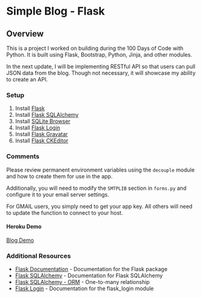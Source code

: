 # Simple Blog - Flask

## Overview

This is a project I worked on building during the 100 Days of Code with Python. It is built using Flask, Bootstrap, Python, Jinja, and other modules.

In the next update, I will be implementing RESTful API so that users can pull JSON data from the blog. Though not necessary, it will showcase my ability to create an API.

### Setup

1. Install [Flask](https://pypi.org/project/Flask/)
2. Install [Flask SQLAlchemy](https://flask-sqlalchemy.palletsprojects.com/en/2.x/quickstart/)
3. Install [SQLite Browser](https://sqlitebrowser.org/dl/)
4. Install [Flask Login](https://pypi.org/project/Flask-Login/)
5. Install [Flask Gravatar](https://pypi.org/project/Flask-Gravatar/)
6. Install [Flask CKEditor](https://pypi.org/project/Flask-CKEditor/)

### Comments

Please review permanent environment variables using the `decouple` module and how to create them for use in the app.

Additionally, you will need to modify the `SMTPLIB` section in `forms.py` and configure it to your email server settings.

For GMAIL users, you simply need to get your app key. All others will need to update the function to connect to your host.

#### Heroku Demo

[Blog Demo](https://the-blurb.herokuapp.com)

### Additional Resources

- [Flask Documentation](https://flask.palletsprojects.com/en/2.1.x/) - Documentation for the Flask package
- [Flask SQLAlchemy](https://flask-sqlalchemy.palletsprojects.com/en/2.x/quickstart/) - Documentation for Flask SQLAlchemy
- [Flask SQLAlchemy - ORM](https://docs.sqlalchemy.org/en/14/orm/basic_relationships.html#one-to-many) - One-to-many relationship
- [Flask Login](https://flask-login.readthedocs.io/en/latest/#configuring-your-application) - Documentation for the flask_login module
